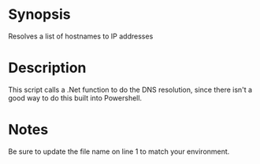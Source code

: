 # Synopsis
Resolves a list of hostnames to IP addresses 

# Description
This script calls a .Net function to do the DNS resolution, since there isn't a good way to do this built into Powershell. 

# Notes
Be sure to update the file name on line 1 to match your environment.